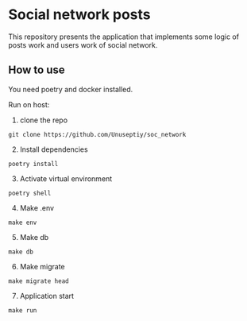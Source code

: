 # Social network posts

This repository presents the application that implements some logic of posts work and users work of social network.

## How to use
You need poetry and docker installed.

Run on host:
1) clone the repo
```commandline
git clone https://github.com/Unuseptiy/soc_network
```
2) Install dependencies
```commandline
poetry install
```
3) Activate virtual environment
```commandline
poetry shell
```
4) Make .env
```commandline
make env
```
5) Make db
```commandline
make db
```
6) Make migrate
```commandline
make migrate head
```
7) Application start
```commandline
make run
```